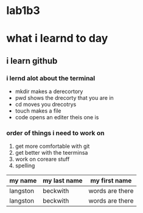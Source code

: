 # lab1b3

# what i learnd to day

 ##  i learn github
### i lernd alot about the terminal
- mkdir makes a derecortory
- pwd shows the drecorty that you are in
- cd moves you drecotrys
- touch makes a file
- code opens an editer theis one is 

### order of things i need to work on
1. get more comfortable with git
2. get better with the teerminsa
3. work on coreare stuff
3. spelling


 my name | my last name | my first name 
--| -- | -- 
 langston | beckwith | words are there
 langston | beckwith | words are there 

